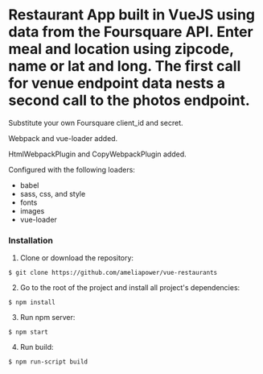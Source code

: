# Restaurant App built in VueJS using data from the Foursquare API. Enter meal and location using zipcode, name or lat and long. The first call for venue endpoint data nests a second call to the photos endpoint. 

Substitute your own Foursquare client_id and secret.

Webpack and vue-loader added.

HtmlWebpackPlugin and CopyWebpackPlugin added.

Configured with the following loaders: 
- babel
- sass, css, and style
- fonts 
- images
- vue-loader


### Installation

1. Clone or download the repository:

```
$ git clone https://github.com/ameliapower/vue-restaurants
``` 

2. Go to the root of the project and install all project's dependencies:
```
$ npm install
```

3. Run npm server:
```
$ npm start
```

4. Run build:
```
$ npm run-script build
```